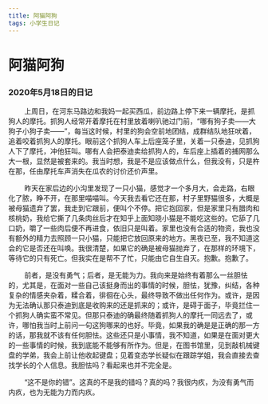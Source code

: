 ```yaml
---
title: 阿猫阿狗
tags: 小学生日记
---
```

# **阿猫阿狗**
### 2020年5月18日的日记

&emsp;&emsp; 上周日，在河东马路边和我妈一起买西瓜，前边路上停下来一辆摩托，是抓狗人的摩托。抓狗人经常开着摩托在村里放着喇叭驰过门前，“哪有狗子卖——大狗子小狗子卖——”，每当这时候，村里的狗会空前地团结，成群结队地狂吠着，追着咬着抓狗人的摩托。眼前这个抓狗人车上后座笼子里，关着一只泰迪，见抓狗人下了摩托，冲他狂叫。哪有人会把泰迪卖给抓狗人的，车后座上插着的捕网那么大一根，显然是被套来的。我当时想，我是不是应该做点什么，但我没有，只是杵在那，任由摩托车声消失在瓜农的讨价还价声里。

&emsp;&emsp; 昨天在家后边的小沟里发现了一只小猫，感觉才一个多月大，会走路，右眼化了脓，睁不开，在那里喵喵叫。今天我去看它还在那，村子里野猫很多，大概是被母猫遗弃了罢，我走到它跟前，便叫个不停。把它抱回家，但是家里只有腊肉和核桃奶，我给它撕了几条肉丝后才在知乎上面知晓小猫是不能吃这些的。它舔了几口奶，嚼了一些肉后便不再进食，依旧只是叫着。家里也没有合适的物资，我也没有额外的精力去照顾一只小猫，只能把它放回原来的地方。黑夜已至，我不知道这会的它是否还在叫唤。我很清楚，如果它的确是被母猫抛弃了，在那样的环境下，等待它的只有死亡。但我实在是帮不了忙，只能由它自生自灭。抱歉。抱歉了。

&emsp;&emsp; 前者，是没有勇气；后者，是无能为力。我向来是始终有着那么一丝胆怯的，尤其是，在面对一些自己该挺身而出的事情的时候，胆怯，犹豫，纠结，各种复杂的情感夹杂着，糅合着，徘徊在心头，最终导致不做出任何作为。或许，是因为无法确认那只泰迪到底是收购来的还是抓来的；或许，是碍于面子，毕竟拦住一个抓狗人确实蛮不常见。但那只泰迪的确最终随着抓狗人的摩托一同远去了，或许，哪怕我当时上前问一句这狗哪来的也好。毕竟，如果我的确是是正确的那一方的话，那我就不该有任何胆怯。这些还只是小事情，我不知道，如果是在面对更大的一些事情的时候，我到底能不能够有所作为。但是，在图书馆里，见到敲机械键盘的学弟，我会上前让他收起键盘；见着变态学长疑似在跟踪学姐，我会直接去查找学长的个人信息。我胆怯吗？看起来也并不完全是。

&emsp;&emsp; “这不是你的错”。这真的不是我的错吗？真的吗？我很内疚，为没有勇气而内疚，也为无能为力而内疚。